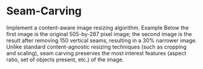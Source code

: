 # Seam-Carving
Implement a content-aware image resizing algorithm.
Example
Below the first image is the original 505-by-287 pixel image; the second image is the result after removing 150 vertical seams, resulting in a 30% narrower image. Unlike standard content-agnostic resizing techniques (such as cropping and scaling), seam carving preserves the most interest features (aspect ratio, set of objects present, etc.) of the image.

